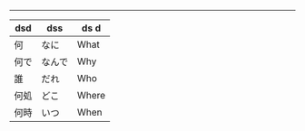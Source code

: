 
---

| dsd | dss | ds d |
| --- | --- | --- |
| 何 | なに | What
| 何で | なんで | Why
| 誰 | だれ | Who
| 何処 | どこ | Where
| 何時 | いつ | When




